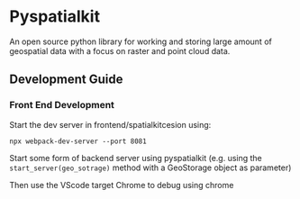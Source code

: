 # Pyspatialkit
An open source python library for working and storing large amount of geospatial data with a focus on raster and point cloud data.

## Development Guide
### Front End Development
Start the dev server in frontend/spatialkitcesion using:

`npx webpack-dev-server --port 8081`

Start some form of backend server using pyspatialkit (e.g. using the `start_server(geo_sotrage)` method with a GeoStorage object as parameter)

Then use the VScode target Chrome to debug using chrome
